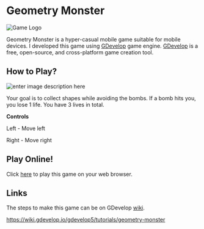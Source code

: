 # Geometry Monster
![Game Logo](https://i.ibb.co/qgPs5Ty/game-title.png)

Geometry Monster is a hyper-casual mobile game suitable for mobile devices.
I developed this game using [GDevelop](https://gdevelop.io/) game engine. [GDevelop](https://gdevelop.io/) is a free, open-source, and cross-platform game creation tool. 

## How to Play?
![enter image description here](https://i.ibb.co/qRxcP6h/Screenshot-20220416-201753-Geometry-Monster.jpg)

Your goal is to collect shapes while avoiding the bombs. If a bomb hits you, you lose 1 life. You have 3 lives in total.

**Controls**

Left - Move left

Right - Move right
## Play Online!
Click [here](https://liluo.io/instant-builds/1a726291-a27d-44bb-b659-19d55fdf6293) to play this game on your web browser.
## Links
The steps to make this game can be on GDevelop [wiki](https://wiki.gdevelop.io/).

https://wiki.gdevelop.io/gdevelop5/tutorials/geometry-monster
